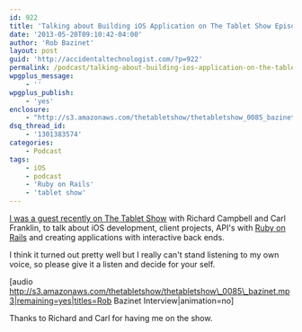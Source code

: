 ```yaml
---
id: 922
title: 'Talking about Building iOS Application on The Tablet Show Episode 85'
date: '2013-05-20T09:10:42-04:00'
author: 'Rob Bazinet'
layout: post
guid: 'http://accidentaltechnologist.com/?p=922'
permalink: /podcast/talking-about-building-ios-application-on-the-tablet-show-episode-85/
wpgplus_message:
    - ''
wpgplus_publish:
    - 'yes'
enclosure:
    - "http://s3.amazonaws.com/thetabletshow/thetabletshow_0085_bazinet.mp3\n39503079\naudio/mpeg\n"
dsq_thread_id:
    - '1301383574'
categories:
    - Podcast
tags:
    - iOS
    - podcast
    - 'Ruby on Rails'
    - 'tablet show'
---
```


[I was a guest recently on The Tablet Show](http://www.thetabletshow.com/default.aspx?showNum=85) with Richard Campbell and Carl Franklin, to talk about iOS development, client projects, API's with [Ruby on Rails](http://rubyonrails.org/) and creating applications with interactive back ends.

I think it turned out pretty well but I really can't stand listening to my own voice, so please give it a listen and decide for your self.

\[audio http://s3.amazonaws.com/thetabletshow/thetabletshow\_0085\_bazinet.mp3|remaining=yes|titles=Rob Bazinet Interview|animation=no\]

Thanks to Richard and Carl for having me on the show.